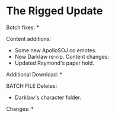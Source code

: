 # The Rigged Update

Botch fixes:
  * 
  
Content additions:
  * Some new ApolloSOJ co emotes.
  * New Darklaw re-rip.
Content changes:
  * Updated Raymond's paper hold.

Additional Download:
  * 
 
BATCH FILE
Deletes:
  * Darklaw's character folder.
  
Changes:
  * 
 

